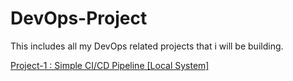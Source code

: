 # DevOps-Project
This includes all my DevOps related projects that i will be building.

<a href="https://github.com/JilvinAbraham/DevOps-Project/tree/main/Simple_CI_CD_Pipeline">Project-1 : Simple CI/CD Pipeline [Local System]</a><br>
